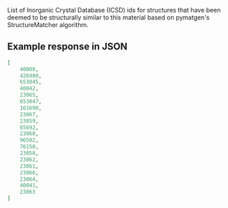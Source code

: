 List of Inorganic Crystal Database (ICSD) ids for structures that have been deemed to be structurally similar to this material based on pymatgen's StructureMatcher algorithm.















































## Example response in JSON

```json
[
    40008,
    426980,
    653045,
    40042,
    23065,
    653047,
    161690,
    23067,
    23059,
    65692,
    23060,
    96502,
    76150,
    23058,
    23062,
    23061,
    23066,
    23064,
    40041,
    23063
]
```

